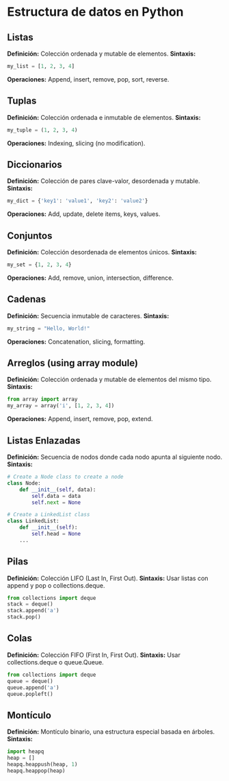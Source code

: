 # Estructura de datos en Python
## Listas
**Definición:** Colección ordenada y mutable de elementos.
**Sintaxis:**
```python
my_list = [1, 2, 3, 4]
```
**Operaciones:** Append, insert, remove, pop, sort, reverse.

## Tuplas
**Definición:** Colección ordenada e inmutable de elementos.
**Sintaxis:**
```python
my_tuple = (1, 2, 3, 4)
```
**Operaciones:** Indexing, slicing (no modification).

## Diccionarios
**Definición:** Colección de pares clave-valor, desordenada y mutable.
**Sintaxis:**
```python
my_dict = {'key1': 'value1', 'key2': 'value2'}
```
**Operaciones:** Add, update, delete items, keys, values.

## Conjuntos
**Definición:** Colección desordenada de elementos únicos.
**Sintaxis:**
```python
my_set = {1, 2, 3, 4}
```
**Operaciones:** Add, remove, union, intersection, difference.

## Cadenas
**Definición:** Secuencia inmutable de caracteres.
**Sintaxis:**
```python
my_string = "Hello, World!"
```
**Operaciones:** Concatenation, slicing, formatting.

## Arreglos (using array module)
**Definición:** Colección ordenada y mutable de elementos del mismo tipo.
**Sintaxis:**
```python
from array import array
my_array = array('i', [1, 2, 3, 4])
```
**Operaciones:** Append, insert, remove, pop, extend.

## Listas Enlazadas
**Definición:** Secuencia de nodos donde cada nodo apunta al siguiente nodo.
**Sintaxis:**
```python
# Create a Node class to create a node
class Node:
    def __init__(self, data):
        self.data = data
        self.next = None

# Create a LinkedList class
class LinkedList:
    def __init__(self):
        self.head = None
    ...
```

## Pilas
**Definición:** Colección LIFO (Last In, First Out).
**Sintaxis:**
Usar listas con append y pop o collections.deque.
```python
from collections import deque
stack = deque()
stack.append('a')
stack.pop()
```

## Colas
**Definición:** Colección FIFO (First In, First Out).
**Sintaxis:**
Usar collections.deque o queue.Queue.
```python
from collections import deque
queue = deque()
queue.append('a')
queue.popleft()
```

## Montículo
**Definición:** Montículo binario, una estructura especial basada en árboles.
**Sintaxis:**
```python
import heapq
heap = []
heapq.heappush(heap, 1)
heapq.heappop(heap)
```